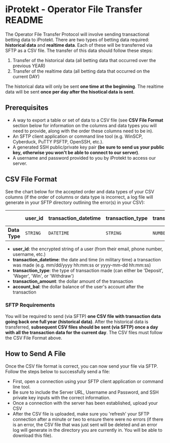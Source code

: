 # iProtekt - Operator File Transfer README

The Operator File Transfer Protocol will involve sending transactional betting data to iProtekt. There are two types of betting data required: **historical data** and **realtime data**. Each of these will be transferred via SFTP as a CSV file. The transfer of this data should follow these steps:
  1. Transfer of the historical data (all betting data that occurred over the previous YEAR)
  2. Transfer of the realtime data (all betting data that occurred on the current DAY)

The historical data will only be sent **one time at the beginning**. The realtime data will be sent **once per day after the hisotical data is sent**.

## Prerequisites
- A way to export a table or set of data to a CSV file (see **CSV File Format** section below for information on the columns and data types you will need to provide, along with the order these columns need to be in).  
- An SFTP client application or command line tool (e.g. WinSCP, Cyberduck, PuTTY PSFTP, OpenSSH, etc.).
- A generated SSH public/private key pair **(be sure to send us your public key, otherwise you won't be able to connect to our server)**.
- A username and password provided to you by iProtekt to access our server.

## CSV File Format

See the chart below for the accepted order and data types of your CSV columns (if the order of columns or data type is incorrect, a log file will generate in your SFTP directory outlining the error(s) in your CSV): 

|                |user_id |transaction_datetime  |transaction_type | transaction_amount |account_bal (optional) |
|----------------|--------|----------------------|-----------------|--------------------------|-----------------------|
|**Data Type**   |`STRING`|`DATETIME`            |`STRING`            |`NUMBER`          |`NUMBER`               | 
- **user_id**: the encrypted string of a user (from their email, phone number, username, etc.)
- **transaction_datetime**: the date and time (in military time) a transaction was made (e.g. mm/dd/yyyy hh:mm:ss or yyyy-mm-dd hh:mm:ss)
- **transaction_type**: the type of transaction made (can either be 'Deposit', 'Wager', 'Win', or 'Withdraw')
- **transaction_amount**: the dollar amount of the transaction
- **account_bal**: the dollar balance of the user's account after the transaction

### SFTP Requirements
You will be required to send (via SFTP) **one CSV file with transaction data going back one full year (historical data)**. After the historical data is transferred, **subsequent CSV files should be sent (via SFTP) once a day with all the transaction data for the current day**.
The CSV files must follow the CSV File Format above.

## How to Send A File

Once the CSV file format is correct, you can now send your file via SFTP. Follow the steps below to successfully send a file:
- First, open a connection using your SFTP client application or command line tool.
- Be sure to include the Server URL, Username and Password, and SSH private key inputs with the correct information.
- Once a connection with the server has been established, upload your CSV
- After the CSV file is uploaded, make sure you 'refresh' your SFTP connection after a minute or two to ensure there were no errors (if there is an error, the CSV file that was just sent will be deleted and an error log will generate in the directory you are currently in. You will be able to download this file).

